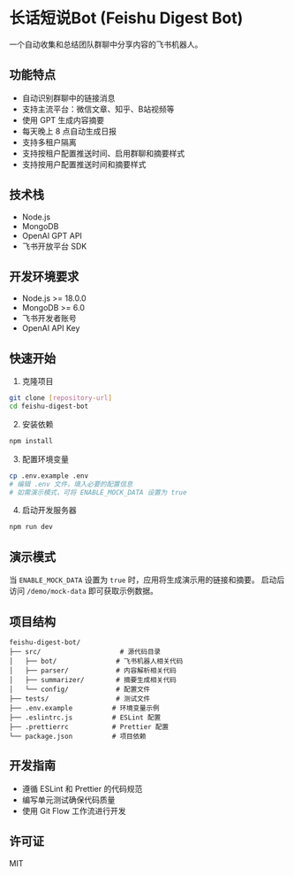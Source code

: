 # 长话短说Bot (Feishu Digest Bot)

一个自动收集和总结团队群聊中分享内容的飞书机器人。

## 功能特点

- 自动识别群聊中的链接消息
- 支持主流平台：微信文章、知乎、B站视频等
- 使用 GPT 生成内容摘要
- 每天晚上 8 点自动生成日报
- 支持多租户隔离
- 支持按租户配置推送时间、启用群聊和摘要样式
- 支持按用户配置推送时间和摘要样式

## 技术栈

- Node.js
- MongoDB
- OpenAI GPT API
- 飞书开放平台 SDK

## 开发环境要求

- Node.js >= 18.0.0
- MongoDB >= 6.0
- 飞书开发者账号
- OpenAI API Key

## 快速开始

1. 克隆项目
```bash
git clone [repository-url]
cd feishu-digest-bot
```

2. 安装依赖
```bash
npm install
```

3. 配置环境变量
```bash
cp .env.example .env
# 编辑 .env 文件，填入必要的配置信息
# 如需演示模式，可将 ENABLE_MOCK_DATA 设置为 true
```

4. 启动开发服务器
```bash
npm run dev
```

## 演示模式

当 `ENABLE_MOCK_DATA` 设置为 `true` 时，应用将生成演示用的链接和摘要。
启动后访问 `/demo/mock-data` 即可获取示例数据。

## 项目结构

```
feishu-digest-bot/
├── src/                    # 源代码目录
│   ├── bot/               # 飞书机器人相关代码
│   ├── parser/            # 内容解析相关代码
│   ├── summarizer/        # 摘要生成相关代码
│   └── config/            # 配置文件
├── tests/                 # 测试文件
├── .env.example          # 环境变量示例
├── .eslintrc.js          # ESLint 配置
├── .prettierrc           # Prettier 配置
└── package.json          # 项目依赖
```

## 开发指南

- 遵循 ESLint 和 Prettier 的代码规范
- 编写单元测试确保代码质量
- 使用 Git Flow 工作流进行开发

## 许可证

MIT 